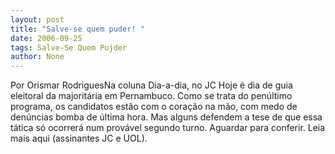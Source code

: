 ```yaml
---
layout: post
title: "Salve-se quem puder! "
date: 2006-09-25
tags: Salve-Se Quem Pujder
author: None
---
```

Por Orismar RodriguesNa coluna Dia-a-dia, no JC
Hoje é dia de guia eleitoral da majoritária em Pernambuco. Como se trata do penúltimo programa, os candidatos estão com o coração na mão, com medo de denúncias bomba de última hora. Mas alguns defendem a tese de que essa tática só ocorrerá num provável segundo turno. Aguardar para conferir. 
Leia mais aqui (assinantes JC e UOL). 